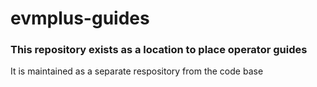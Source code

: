 # evmplus-guides
### This repository exists as a location to place operator guides
It is maintained as a separate respository from the code base
